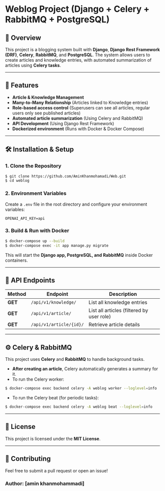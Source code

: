 # Weblog Project (Django + Celery + RabbitMQ + PostgreSQL)

## 📌 Overview
This project is a blogging system built with **Django**, **Django Rest Framework (DRF)**, **Celery**, **RabbitMQ**, and **PostgreSQL**. The system allows users to create articles and knowledge entries, with automated summarization of articles using **Celery tasks**.

---

## 🚀 Features
- **Article & Knowledge Management**
- **Many-to-Many Relationship** (Articles linked to Knowledge entries)
- **Role-based access control** (Superusers can see all articles, regular users only see published articles)
- **Automated article summarization** (Using Celery and RabbitMQ)
- **API Development** (Using Django Rest Framework)
- **Dockerized environment** (Runs with Docker & Docker Compose)

---

## 🛠️ Installation & Setup
### **1. Clone the Repository**
```sh
$ git clone https://github.com/AminKhanmohamadi/Web.git
$ cd weblog
```

### **2. Environment Variables**
Create a `.env` file in the root directory and configure your environment variables:
```env
OPENAI_API_KEY=api
```

### **3. Build & Run with Docker**
```sh
$ docker-compose up --build
$ docker-compose exec -it app manage.py migrate
```
This will start the **Django app, PostgreSQL, and RabbitMQ** inside Docker containers.

---

## 📡 API Endpoints
| Method | Endpoint | Description |
|--------|------------|------------------------------|
| **GET** | `/api/v1/knowledge/` | List all knowledge entries |
| **GET** | `/api/v1/article/` | List all articles (filtered by user role) |
| **GET** | `/api/v1/article/{id}/` | Retrieve article details |

---

## ⚙️ Celery & RabbitMQ
This project uses **Celery** and **RabbitMQ** to handle background tasks.
- **After creating an article**, Celery automatically generates a summary for it.
- To run the Celery worker:
```sh
$ docker-compose exec backend celery -A weblog worker --loglevel=info
```
- To run the Celery beat (for periodic tasks):
```sh
$ docker-compose exec backend celery -A weblog beat --loglevel=info
```

---

## 📜 License
This project is licensed under the **MIT License**.

---

## 🙌 Contributing
Feel free to submit a pull request or open an issue!

### **Author**: [amin khanmohammadi]

